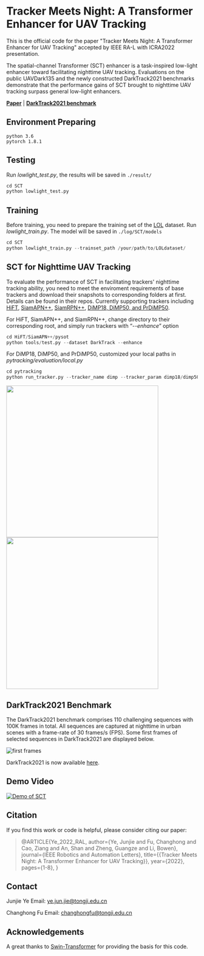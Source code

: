 # Tracker Meets Night: A Transformer Enhancer for UAV Tracking

This is the official code for the paper "Tracker Meets Night: A Transformer Enhancer for UAV Tracking" accepted by IEEE RA-L with ICRA2022 presentation.

The spatial-channel Transformer (SCT) enhancer is a task-inspired low-light enhancer toward facilitating nighttime UAV tracking. Evaluations on the public UAVDark135 and the newly constructed DarkTrack2021 benchmarks demonstrate that the performance gains of SCT brought to nighttime UAV tracking surpass general low-light enhancers.

[**Paper**](https://ieeexplore.ieee.org/document/9696362) | [**DarkTrack2021 benchmark**](https://darktrack2021.netlify.app/)

## Environment Preparing

```
python 3.6
pytorch 1.8.1
```

## Testing

Run *lowlight_test.py*, the results will be saved in `./result/`
```python
cd SCT
python lowlight_test.py 
```

## Training

Before training, you need to prepare the training set of the [LOL](https://daooshee.github.io/BMVC2018website/) dataset.
Run *lowlight_train.py*. 
The model will be saved in `./log/SCT/models`

```python
cd SCT
python lowlight_train.py --trainset_path /your/path/to/LOLdataset/
```

## SCT for Nighttime UAV Tracking

To evaluate the performance of SCT in facilitating trackers' nighttime tracking ability, you need to meet the enviroment requirements of base trackers and download their snapshots to corresponding folders at first. Details can be found in their repos. Currently supporting trackers including [HiFT](https://github.com/vision4robotics/HiFT), [SiamAPN++](https://github.com/vision4robotics/SiamAPN), [SiamRPN++](https://github.com/STVIR/pysot), [DiMP18, DiMP50, and PrDiMP50](https://github.com/visionml/pytracking).

For HiFT, SiamAPN++, and SiamRPN++, change directory to their corresponding root, and simply run trackers with “*--enhance*” option

```python
cd HiFT/SiamAPN++/pysot
python tools/test.py --dataset DarkTrack --enhance
```

For DiMP18, DiMP50, and PrDiMP50, customized your local paths in *pytracking/evaluation/local.py*

```python
cd pytracking 
python run_tracker.py --tracker_name dimp --tracker_param dimp18/dimp50/prdimp50 --enhance 
```

<img src="https://github.com/vision4robotics/SCT/blob/main/image/UAVDark135.png" width="400"><img src="https://github.com/vision4robotics/SCT/blob/main/image/star_darktrack.png" width="400">


## DarkTrack2021 Benchmark

The DarkTrack2021 benchmark comprises 110 challenging sequences with 100K frames in total. All sequences are captured at nighttime in urban scenes with a frame-rate of 30 frames/s (FPS). Some first frames of selected sequences in DarkTrack2021 are displayed below.

![first frames](https://github.com/vision4robotics/SCT/blob/main/image/frames.png)

DarkTrack2021 is now available [here]((https://darktrack2021.netlify.app/)).

## Demo Video

[![Demo of SCT](https://res.cloudinary.com/marcomontalbano/image/upload/v1631463588/video_to_markdown/images/youtube--I1eZnJ_dbfg-c05b58ac6eb4c4700831b2b3070cd403.jpg)](https://youtu.be/I1eZnJ_dbfg "Demo of SCT")

## Citation

If you find this work or code is helpful, please consider citing our paper:

> @ARTICLE{Ye_2022_RAL,
>   author={Ye, Junjie and Fu, Changhong and Cao, Ziang and An, Shan and Zheng, Guangze and Li, Bowen},
>   journal={IEEE Robotics and Automation Letters}, 
>   title={{Tracker Meets Night: A Transformer Enhancer for UAV Tracking}}, 
>   year={2022},
>   pages={1-8},
>   }

## Contact

Junjie Ye
Email: ye.jun.jie@tongji.edu.cn

Changhong Fu
Email: changhongfu@tongji.edu.cn

## Acknowledgements

A great thanks to [Swin-Transformer](https://github.com/microsoft/Swin-Transformer) for providing the basis for this code.																												